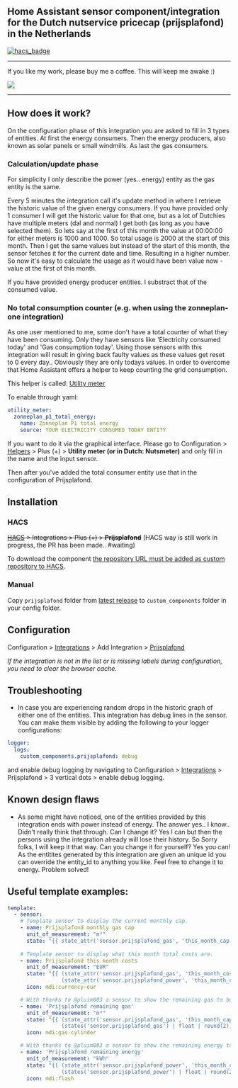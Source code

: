 ## Home Assistant sensor component/integration for the Dutch nutservice pricecap (prijsplafond) in the Netherlands

[![hacs_badge](https://img.shields.io/badge/HACS-Custom-41BDF5.svg)](https://github.com/hacs/integration)

- - -

If you like my work, please buy me a coffee. This will keep me awake :)

<a href="https://www.buymeacoffee.com/devsnow" target="_blank"><img src="https://www.buymeacoffee.com/assets/img/custom_images/orange_img.png"></a>

- - -

## How does it work?

On the configuration phase of this integration you are asked to fill in 3 types of entities. At first the energy consumers. Then the energy producers, also known as solar panels or small windmills. As last the gas consumers.

### Calculation/update phase
For simplicity I only describe the power (yes.. energy) entity as the gas entity is the same. 

Every 5 minutes the integration call it's update method in where I retrieve the historic value of the given energy consumers.
If you have provided only 1 consumer I will get the historic value for that one, but as a lot of Dutchies have multiple meters (dal and normal) I get both (as long as you have selected them). So lets say at the first of this month the value at 00:00:00 for either meters is 1000 and 1000. So total usage is 2000 at the start of this month. Then I get the same values but instead of the start of this month, the sensor fetches it for the current date and time. Resulting in a higher number. So now it's easy to calculate the usage as it would have been value now - value at the first of this month. 

If you have provided energy producer entities. I substract that of the consumed value. 

### No total consumption counter (e.g. when using the zonneplan-one integration)

As one user mentioned to me, some don't have a total counter of what they have been consuming. Only they have sensors like 'Electricity consumed today' and 'Gas consumption today'. Using those sensors with this integration will result in giving back faulty values as these values get reset to 0 every day.. Obviously they are only todays values. In order to overcome that Home Assistant offers a helper to keep counting the grid consumption. 

This helper is called: [Utility meter](https://www.home-assistant.io/integrations/utility_meter/)

To enable through yaml:
```yaml
utility_meter:
  zonneplan_p1_total_energy:
    name: Zonneplan P1 total energy
    source: YOUR ELECTRICITY CONSUMED TODAY ENTITY
```

If you want to do it via the graphical interface. Please go to Configuration > [Helpers](https://my.home-assistant.io/redirect/helpers/) > Plus (+) > **Utility meter (or in Dutch: Nutsmeter)** and only fill in the name and the input sensor.

Then after you've added the total consumer entity use that in the configuration of Prijsplafond.

## Installation

### HACS

~~[HACS](https://hacs.xyz/) > Integrations > Plus (+) > **Prijsplafond**~~
(HACS way is still work in progress, the PR has been made.. #waiting)

To download the component [the repository URL must be added as custom repository to HACS](https://hacs.xyz/docs/faq/custom_repositories/).

### Manual

Copy `prijsplafond` folder from [latest release](https://github.com/rbrink/Home-Assistant-Prijsplafond/releases/latest) to `custom_components` folder in your config folder.

## Configuration

Configuration > [Integrations](https://my.home-assistant.io/redirect/integrations/) > Add Integration > [Prijsplafond](https://my.home-assistant.io/redirect/config_flow_start/?domain=prijsplafond)

*If the integration is not in the list or is missing labels during configuration, you need to clear the browser cache.*

## Troubleshooting
- In case you are experiencing random drops in the historic graph of either one of the entities. This integration has debug lines in the sensor. You can make them visible by adding the following to your logger configurations:
```yaml
logger:
  logs:
    custom_components.prijsplafond: debug
```
and enable debug logging by navigating to Configuration > [Integrations](https://my.home-assistant.io/redirect/integrations/) > Prijsplafond > 3 vertical dots > enable debug logging.

## Known design flaws
- As some might have noticed, one of the entities provided by this integration ends with power instead of energy. The answer yes.. I know.. Didn't really think that through. Can I change it? Yes I can but then the persons using the integration already will lose their history. So Sorry folks, I will keep it that way. Can you change it for yourself? Yes you can! As the entitites generated by this integration are given an unique id you can override the entity_id to anything you like. Feel free to change it to energy.
Problem solved!

## Useful template examples:
```yaml
template:
  - sensor:
    # Template sensor to display the current monthly cap.
    - name: Prijsplafond monthly gas cap
      unit_of_measurement: "m³"
      state: "{{ state_attr('sensor.prijsplafond_gas', 'this_month_cap') }}"
      
    # Template sensor to display what this month total costs are.
    - name: Prijsplafond this month costs
      unit_of_measurement: "EUR"
      state: "{{ (state_attr('sensor.prijsplafond_gas', 'this_month_costs') | float) +
                 (state_attr('sensor.prijsplafond_power', 'this_month_costs') | float) }}"
      icon: mdi:currency-eur

    # With thanks to @pluim003 a sensor to show the remaining gas to be used for this month.
    - name: 'Prijsplafond remaining gas'
      unit_of_measurement: "m³"
      state: "{{ (state_attr('sensor.prijsplafond_gas', 'this_month_cap') | float | round(2) ) -
                 (states('sensor.prijsplafond_gas') | float | round(2)) }}"
      icon: mdi:gas-cylinder

    # With thanks to @pluim003 a sensor to show the remaining energy to be used for this month.
    - name: 'Prijsplafond remaining energy'
      unit_of_measurement: "kWh"
      state: "{{ (state_attr('sensor.prijsplafond_power', 'this_month_cap') | float | round(2)) -
                 (states('sensor.prijsplafond_power') | float | round(2)) }}"
      icon: mdi:flash
```
